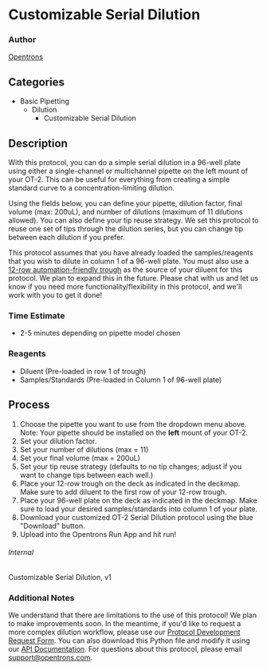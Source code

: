 # Customizable Serial Dilution

### Author
[Opentrons](https://opentrons.com/)

## Categories
* Basic Pipetting
    * Dilution
        * Customizable Serial Dilution

## Description
With this protocol, you can do a simple serial dilution in a 96-well plate using either a single-channel or multichannel pipette on the left mount of your OT-2. This can be useful for everything from creating a simple standard curve to a concentration-limiting dilution.

Using the fields below, you can define your pipette, dilution factor, final volume (max: 200uL), and number of dilutions (maximum of 11 dilutions allowed). You can also define your tip reuse strategy. We set this protocol to reuse one set of tips through the dilution series, but you can change tip between each dilution if you prefer.

This protocol assumes that you have already loaded the samples/reagents that you wish to dilute in column 1 of a 96-well plate. You must also use a [12-row automation-friendly trough](http://www.eandkscientific.com/12-Column-Reservoir-Deep-Well-Divided-V-Bottom-252ml.html) as the source of your diluent for this protocol. We plan to expand this in the future. Please chat with us and let us know if you need more functionality/flexibility in this protocol, and we'll work with you to get it done!


### Time Estimate
* 2-5 minutes depending on pipette model chosen


### Reagents
* Diluent (Pre-loaded in row 1 of trough)
* Samples/Standards (Pre-loaded in Column 1 of 96-well plate)

## Process
1. Choose the pipette you want to use from the dropdown menu above. Note: Your pipette should be installed on the **left** mount of your OT-2.
2. Set your dilution factor.
3. Set your number of dilutions (max = 11)
4. Set your final volume (max = 200uL)
5. Set your tip reuse strategy (defaults to no tip changes; adjust if you want to change tips between each well.)
6. Place your 12-row trough on the deck as indicated in the deckmap. Make sure to add diluent to the first row of your 12-row trough.
7. Place your 96-well plate on the deck as indicated in the deckmap. Make sure to load your desired samples/standards into column 1 of your plate.
8. Download your customized OT-2 Serial Dilution protocol using the blue "Download" button.
2. Upload into the Opentrons Run App and hit run!

###### Internal
Customizable Serial Dilution, v1

### Additional Notes
We understand that there are limitations to the use of this protocol! We plan to make improvements soon. In the meantime, if you'd like to request a more complex dilution workflow, please use our [Protocol Development Request Form](https://opentrons-protocol-dev.paperform.co/). You can also download this Python file and modify it using our [API Documentation](https://docs.opentrons.com/). For questions about this protocol, please email support@opentrons.com.
